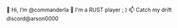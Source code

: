 👋 Hi, I’m @commanderla
👀 I'm a RUST player ; )
📫 Catch my drift discord@arson0000
  
<!---
commanderla/commanderla is a ✨ special ✨ repository because its `README.md` (this file) appears on your GitHub profile.
You can click the Preview link to take a look at your changes.
--->
